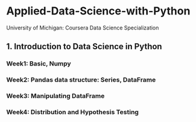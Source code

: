 # Applied-Data-Science-with-Python
University of Michigan: Coursera Data Science Specialization

## 1. Introduction to Data Science in Python

### Week1: Basic, Numpy

### Week2: Pandas data structure: Series, DataFrame

### Week3: Manipulating DataFrame

### Week4: Distribution and Hypothesis Testing
